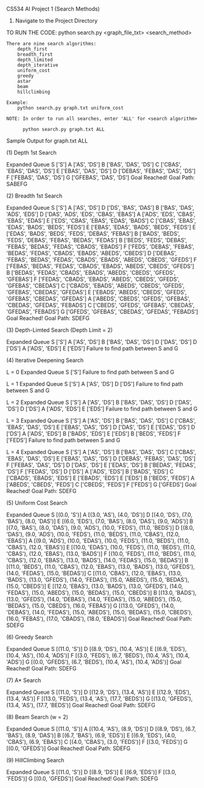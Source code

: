 CS534 AI Project 1 (Search Methods)

1) Navigate to the Project Directory

TO RUN THE CODE:
  python search.py <graph_file_txt> <search_method>

  	There are nine search algorithms:
		depth_first
		breadth_first
		depth_limited
		depth_iterative
		uniform_cost
		greedy
		astar
		beam
		hillclimbing
	
	Example:
		python search.py graph.txt uniform_cost	

	NOTE: In order to run all searches, enter 'ALL' for <search algorithm>

   	      python search.py graph.txt ALL
			
 Sample Output for graph.txt ALL

 (1) Depth 1st Search 

 Expanded	Queue 
     S  	['S']
     A  	['AS', 'DS']
     B  	['BAS', 'DAS', 'DS']
     C  	['CBAS', 'EBAS', 'DAS', 'DS']
     E  	['EBAS', 'DAS', 'DS']
     D  	['DEBAS', 'FEBAS', 'DAS', 'DS']
     F  	['FEBAS', 'DAS', 'DS']
     G  	['GFEBAS', 'DAS', 'DS']
 Goal Reached!
 Goal Path:  SABEFG


 (2) Breadth 1st Search 

 Expanded	Queue 
     S  	['S']
     A  	['AS', 'DS']
     D  	['DS', 'BAS', 'DAS']
     B  	['BAS', 'DAS', 'ADS', 'EDS']
     D  	['DAS', 'ADS', 'EDS', 'CBAS', 'EBAS']
     A  	['ADS', 'EDS', 'CBAS', 'EBAS', 'EDAS']
     E  	['EDS', 'CBAS', 'EBAS', 'EDAS', 'BADS']
     C  	['CBAS', 'EBAS', 'EDAS', 'BADS', 'BEDS', 'FEDS']
     E  	['EBAS', 'EDAS', 'BADS', 'BEDS', 'FEDS']
     E  	['EDAS', 'BADS', 'BEDS', 'FEDS', 'DEBAS', 'FEBAS']
     B  	['BADS', 'BEDS', 'FEDS', 'DEBAS', 'FEBAS', 'BEDAS', 'FEDAS']
     B  	['BEDS', 'FEDS', 'DEBAS', 'FEBAS', 'BEDAS', 'FEDAS', 'CBADS', 'EBADS']
     F  	['FEDS', 'DEBAS', 'FEBAS', 'BEDAS', 'FEDAS', 'CBADS', 'EBADS', 'ABEDS', 'CBEDS']
     D  	['DEBAS', 'FEBAS', 'BEDAS', 'FEDAS', 'CBADS', 'EBADS', 'ABEDS', 'CBEDS', 'GFEDS']
     F  	['FEBAS', 'BEDAS', 'FEDAS', 'CBADS', 'EBADS', 'ABEDS', 'CBEDS', 'GFEDS']
     B  	['BEDAS', 'FEDAS', 'CBADS', 'EBADS', 'ABEDS', 'CBEDS', 'GFEDS', 'GFEBAS']
     F  	['FEDAS', 'CBADS', 'EBADS', 'ABEDS', 'CBEDS', 'GFEDS', 'GFEBAS', 'CBEDAS']
     C  	['CBADS', 'EBADS', 'ABEDS', 'CBEDS', 'GFEDS', 'GFEBAS', 'CBEDAS', 'GFEDAS']
     E  	['EBADS', 'ABEDS', 'CBEDS', 'GFEDS', 'GFEBAS', 'CBEDAS', 'GFEDAS']
     A  	['ABEDS', 'CBEDS', 'GFEDS', 'GFEBAS', 'CBEDAS', 'GFEDAS', 'FEBADS']
     C  	['CBEDS', 'GFEDS', 'GFEBAS', 'CBEDAS', 'GFEDAS', 'FEBADS']
     G  	['GFEDS', 'GFEBAS', 'CBEDAS', 'GFEDAS', 'FEBADS']
 Goal Reached!
 Goal Path:  SDEFG


 (3) Depth-Limted Search (Depth Limit = 2) 

 Expanded	Queue 
     S  	['S']
     A  	['AS', 'DS']
     B  	['BAS', 'DAS', 'DS']
     D  	['DAS', 'DS']
     D  	['DS']
     A  	['ADS', 'EDS']
     E  	['EDS']
 Failure to find path between S and G

 (4) Iterative Deepening Search

 L = 0
 Expanded	Queue 
     S  	['S']
 Failure to find path between S and G

 L = 1
 Expanded	Queue 
     S  	['S']
     A  	['AS', 'DS']
     D  	['DS']
 Failure to find path between S and G

 L = 2
 Expanded	Queue 
     S  	['S']
     A  	['AS', 'DS']
     B  	['BAS', 'DAS', 'DS']
     D  	['DAS', 'DS']
     D  	['DS']
     A  	['ADS', 'EDS']
     E  	['EDS']
 Failure to find path between S and G

 L = 3
 Expanded	Queue 
     S  	['S']
     A  	['AS', 'DS']
     B  	['BAS', 'DAS', 'DS']
     C  	['CBAS', 'EBAS', 'DAS', 'DS']
     E  	['EBAS', 'DAS', 'DS']
     D  	['DAS', 'DS']
     E  	['EDAS', 'DS']
     D  	['DS']
     A  	['ADS', 'EDS']
     B  	['BADS', 'EDS']
     E  	['EDS']
     B  	['BEDS', 'FEDS']
     F  	['FEDS']
 Failure to find path between S and G

 L = 4
 Expanded	Queue 
     S  	['S']
     A  	['AS', 'DS']
     B  	['BAS', 'DAS', 'DS']
     C  	['CBAS', 'EBAS', 'DAS', 'DS']
     E  	['EBAS', 'DAS', 'DS']
     D  	['DEBAS', 'FEBAS', 'DAS', 'DS']
     F  	['FEBAS', 'DAS', 'DS']
     D  	['DAS', 'DS']
     E  	['EDAS', 'DS']
     B  	['BEDAS', 'FEDAS', 'DS']
     F  	['FEDAS', 'DS']
     D  	['DS']
     A  	['ADS', 'EDS']
     B  	['BADS', 'EDS']
     C  	['CBADS', 'EBADS', 'EDS']
     E  	['EBADS', 'EDS']
     E  	['EDS']
     B  	['BEDS', 'FEDS']
     A  	['ABEDS', 'CBEDS', 'FEDS']
     C  	['CBEDS', 'FEDS']
     F  	['FEDS']
     G  	['GFEDS']
 Goal Reached!
 Goal Path:  SDEFG


 (5) Uniform Cost Search 

 Expanded	Queue 
     S  	[(0.0, 'S')]
     A  	[(3.0, 'AS'), (4.0, 'DS')]
     D  	[(4.0, 'DS'), (7.0, 'BAS'), (8.0, 'DAS')]
     E  	[(6.0, 'EDS'), (7.0, 'BAS'), (8.0, 'DAS'), (9.0, 'ADS')]
     B  	[(7.0, 'BAS'), (8.0, 'DAS'), (9.0, 'ADS'), (10.0, 'FEDS'), (11.0, 'BEDS')]
     D  	[(8.0, 'DAS'), (9.0, 'ADS'), (10.0, 'FEDS'), (11.0, 'BEDS'), (11.0, 'CBAS'), (12.0, 'EBAS')]
     A  	[(9.0, 'ADS'), (10.0, 'EDAS'), (10.0, 'FEDS'), (11.0, 'BEDS'), (11.0, 'CBAS'), (12.0, 'EBAS')]
     E  	[(10.0, 'EDAS'), (10.0, 'FEDS'), (11.0, 'BEDS'), (11.0, 'CBAS'), (12.0, 'EBAS'), (13.0, 'BADS')]
     F  	[(10.0, 'FEDS'), (11.0, 'BEDS'), (11.0, 'CBAS'), (12.0, 'EBAS'), (13.0, 'BADS'), (14.0, 'FEDAS'), (15.0, 'BEDAS')]
     B  	[(11.0, 'BEDS'), (11.0, 'CBAS'), (12.0, 'EBAS'), (13.0, 'BADS'), (13.0, 'GFEDS'), (14.0, 'FEDAS'), (15.0, 'BEDAS')]
     C  	[(11.0, 'CBAS'), (12.0, 'EBAS'), (13.0, 'BADS'), (13.0, 'GFEDS'), (14.0, 'FEDAS'), (15.0, 'ABEDS'), (15.0, 'BEDAS'), (15.0, 'CBEDS')]
     E  	[(12.0, 'EBAS'), (13.0, 'BADS'), (13.0, 'GFEDS'), (14.0, 'FEDAS'), (15.0, 'ABEDS'), (15.0, 'BEDAS'), (15.0, 'CBEDS')]
     B  	[(13.0, 'BADS'), (13.0, 'GFEDS'), (14.0, 'DEBAS'), (14.0, 'FEDAS'), (15.0, 'ABEDS'), (15.0, 'BEDAS'), (15.0, 'CBEDS'), (16.0, 'FEBAS')]
     G  	[(13.0, 'GFEDS'), (14.0, 'DEBAS'), (14.0, 'FEDAS'), (15.0, 'ABEDS'), (15.0, 'BEDAS'), (15.0, 'CBEDS'), (16.0, 'FEBAS'), (17.0, 'CBADS'), (18.0, 'EBADS')]
 Goal Reached!
 Goal Path:  SDEFG


 (6) Greedy Search 

 Expanded	Queue 
     S  	[(11.0, 'S')]
     D  	[(8.9, 'DS'), (10.4, 'AS')]
     E  	[(6.9, 'EDS'), (10.4, 'AS'), (10.4, 'ADS')]
     F  	[(3.0, 'FEDS'), (6.7, 'BEDS'), (10.4, 'AS'), (10.4, 'ADS')]
     G  	[(0.0, 'GFEDS'), (6.7, 'BEDS'), (10.4, 'AS'), (10.4, 'ADS')]
 Goal Reached!
 Goal Path:  SDEFG


 (7) A* Search 

 Expanded	Queue 
     S  	[(11.0, 'S')]
     D  	[(12.9, 'DS'), (13.4, 'AS')]
     E  	[(12.9, 'EDS'), (13.4, 'AS')]
     F  	[(13.0, 'FEDS'), (13.4, 'AS'), (17.7, 'BEDS')]
     G  	[(13.0, 'GFEDS'), (13.4, 'AS'), (17.7, 'BEDS')]
 Goal Reached!
 Goal Path:  SDEFG


 (8) Beam Search (w = 2)

 Expanded	Queue 
     S  	[(11.0, 'S')]
     A  	[(10.4, 'AS'), (8.9, 'DS')]
     D  	[(8.9, 'DS'), (6.7, 'BAS'), (8.9, 'DAS')]
     B  	[(6.7, 'BAS'), (6.9, 'EDS')]
     E  	[(6.9, 'EDS'), (4.0, 'CBAS'), (6.9, 'EBAS')]
     C  	[(4.0, 'CBAS'), (3.0, 'FEDS')]
     F  	[(3.0, 'FEDS')]
     G  	[(0.0, 'GFEDS')]
 Goal Reached!
 Goal Path:  SDEFG


 (9) HillClimbing Search 

 Expanded	Queue 
     S  	[(11.0, 'S')]
     D  	[(8.9, 'DS')]
     E  	[(6.9, 'EDS')]
     F  	[(3.0, 'FEDS')]
     G  	[(0.0, 'GFEDS')]
 Goal Reached!
 Goal Path:  SDEFG

